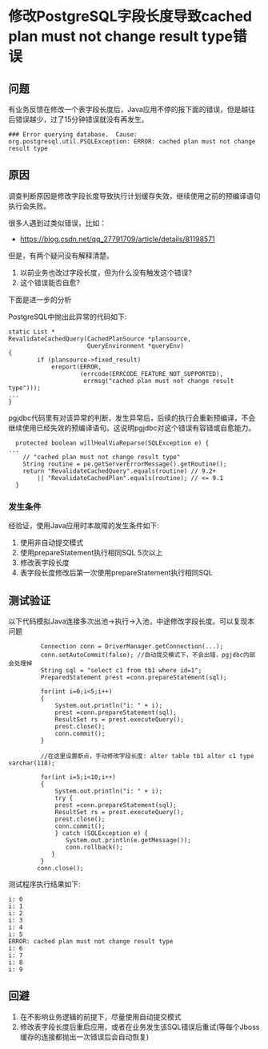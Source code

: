 # 修改PostgreSQL字段长度导致cached plan must not change result type错误

## 问题

有业务反馈在修改一个表字段长度后，Java应用不停的报下面的错误，但是越往后错误越少，过了15分钟错误就没有再发生。

    ### Error querying database.  Cause: org.postgresql.util.PSQLException: ERROR: cached plan must not change result type


## 原因

调查判断原因是修改字段长度导致执行计划缓存失效，继续使用之前的预编译语句执行会失败。

很多人遇到过类似错误，比如：
- https://blog.csdn.net/qq_27791709/article/details/81198571

但是，有两个疑问没有解释清楚。
1. 以前业务也改过字段长度，但为什么没有触发这个错误?
2. 这个错误能否自愈?


下面是进一步的分析

PostgreSQL中抛出此异常的代码如下:

    static List *
    RevalidateCachedQuery(CachedPlanSource *plansource,
                          QueryEnvironment *queryEnv)
    {
            if (plansource->fixed_result)
                ereport(ERROR,
                        (errcode(ERRCODE_FEATURE_NOT_SUPPORTED),
                         errmsg("cached plan must not change result type")));
    ...
    }

pgjdbc代码里有对该异常的判断，发生异常后，后续的执行会重新预编译，不会继续使用已经失效的预编译语句。这说明pgjdbc对这个错误有容错或自愈能力。

      protected boolean willHealViaReparse(SQLException e) {
    ...
        // "cached plan must not change result type"
        String routine = pe.getServerErrorMessage().getRoutine();
        return "RevalidateCachedQuery".equals(routine) // 9.2+
            || "RevalidateCachedPlan".equals(routine); // <= 9.1
      }

### 发生条件

经验证，使用Java应用时本故障的发生条件如下:
1. 使用非自动提交模式
2. 使用prepareStatement执行相同SQL 5次以上
3. 修改表字段长度
4. 表字段长度修改后第一次使用prepareStatement执行相同SQL

## 测试验证

以下代码模拟Java连接多次出池->执行->入池，中途修改字段长度。可以复现本问题

			 Connection conn = DriverManager.getConnection(...);   
		     conn.setAutoCommit(false); //自动提交模式下，不会出错，pgjdbc内部会处理掉
		     String sql = "select c1 from tb1 where id=1";   
		     PreparedStatement prest =conn.prepareStatement(sql);   
		     
		     for(int i=0;i<5;i++)
		     {
		    	 System.out.println("i: " + i);
		    	 prest =conn.prepareStatement(sql);
		    	 ResultSet rs = prest.executeQuery();
		    	 prest.close();
		    	 conn.commit();
		     }
		     
		     //在这里设置断点，手动修改字段长度: alter table tb1 alter c1 type varchar(118);
		     
		     for(int i=5;i<10;i++)
		     {
		    	 System.out.println("i: " + i);
		    	 try {
		    	 prest =conn.prepareStatement(sql);
		    	 ResultSet rs = prest.executeQuery();
		    	 prest.close();
		    	 conn.commit();
		    	 } catch (SQLException e) {
		 			System.out.println(e.getMessage());
		 			conn.rollback();
		 		}
		     }
		    conn.close(); 

测试程序执行结果如下:

    i: 0
    i: 1
    i: 2
    i: 3
    i: 4
    i: 5
    ERROR: cached plan must not change result type
    i: 6
    i: 7
    i: 8
    i: 9

## 回避

1. 在不影响业务逻辑的前提下，尽量使用自动提交模式
2. 修改表字段长度后重启应用，或者在业务发生该SQL错误后重试(等每个Jboss缓存的连接都抛出一次错误后会自动恢复)
